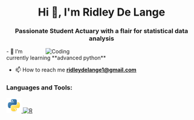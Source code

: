 <h1 align="center">Hi 👋, I'm Ridley De Lange</h1>
<h3 align="center">Passionate Student Actuary with a flair for statistical data analysis</h3>
<img align="right" alt="Coding" width="400" src="https://cdn.dribbble.com/users/80960/screenshots/1388718/shot6.gif">
- 🌱 I’m currently learning **advanced python**

- 📫 How to reach me **ridleydelange1@gmail.com**

<h3 align="left">Languages and Tools:</h3>
<p align="left"> <a href="https://www.python.org" target="_blank" rel="noreferrer"> <img src="https://raw.githubusercontent.com/devicons/devicon/master/icons/python/python-original.svg" alt="python" width="40" height="40"/> </a> 
<a href="https://www.r-project.org/" target="_blank" rel="noreferrer"> <img src="https://www.logo.wine/a/logo/R_(programming_language)/R_(programming_language)-Logo.wine.svg" alt="R" width="40" height="40"/> </a> </p>
